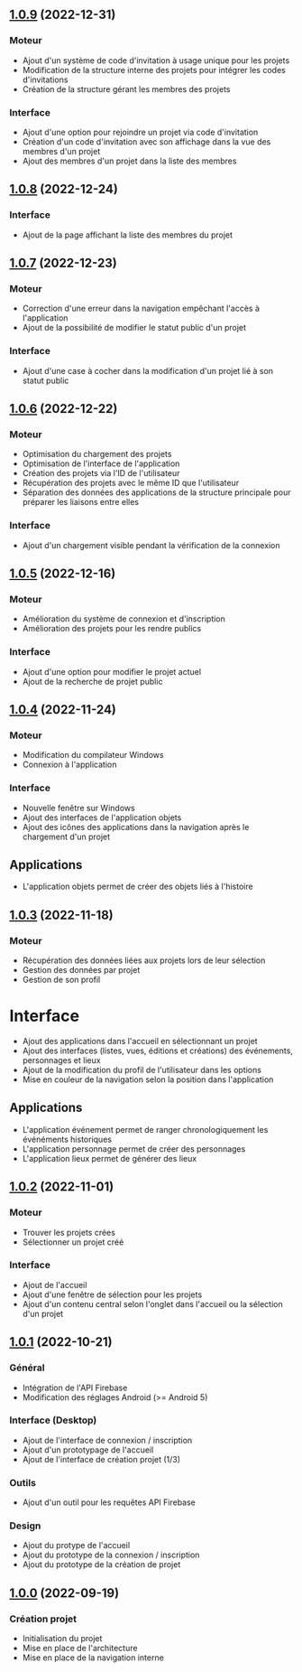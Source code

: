 ## [1.0.9]() (2022-12-31)

### Moteur

* Ajout d'un système de code d'invitation à usage unique pour les projets
* Modification de la structure interne des projets pour intégrer les codes d'invitations
* Création de la structure gérant les membres des projets

### Interface

* Ajout d'une option pour rejoindre un projet via code d'invitation
* Création d'un code d'invitation avec son affichage dans la vue des membres d'un projet
* Ajout des membres d'un projet dans la liste des membres

## [1.0.8]() (2022-12-24)

### Interface

* Ajout de la page affichant la liste des membres du projet

## [1.0.7]() (2022-12-23)

### Moteur

* Correction d'une erreur dans la navigation empêchant l'accès à l'application
* Ajout de la possibilité de modifier le statut public d'un projet

### Interface

* Ajout d'une case à cocher dans la modification d'un projet lié à son statut public

## [1.0.6]() (2022-12-22)

### Moteur

* Optimisation du chargement des projets
* Optimisation de l'interface de l'application
* Création des projets via l'ID de l'utilisateur
* Récupération des projets avec le même ID que l'utilisateur
* Séparation des données des applications de la structure principale pour préparer les liaisons entre elles

### Interface

* Ajout d'un chargement visible pendant la vérification de la connexion

## [1.0.5]() (2022-12-16)

### Moteur

* Amélioration du système de connexion et d'inscription
* Amélioration des projets pour les rendre publics

### Interface

* Ajout d'une option pour modifier le projet actuel
* Ajout de la recherche de projet public

## [1.0.4]() (2022-11-24)

### Moteur

* Modification du compilateur Windows
* Connexion à l'application

### Interface

* Nouvelle fenêtre sur Windows
* Ajout des interfaces de l'application objets
* Ajout des icônes des applications dans la navigation après le chargement d'un projet

## Applications

* L'application objets permet de créer des objets liés à l'histoire

## [1.0.3]() (2022-11-18)

### Moteur

* Récupération des données liées aux projets lors de leur sélection
* Gestion des données par projet 
* Gestion de son profil

# Interface

* Ajout des applications dans l'accueil en sélectionnant un projet
* Ajout des interfaces (listes, vues, éditions et créations) des événements, personnages et lieux
* Ajout de la modification du profil de l'utilisateur dans les options
* Mise en couleur de la navigation selon la position dans l'application

## Applications

* L'application événement permet de ranger chronologiquement les événéments historiques
* L'application personnage permet de créer des personnages
* L'application lieux permet de générer des lieux

## [1.0.2]() (2022-11-01)

### Moteur

* Trouver les projets crées
* Sélectionner un projet créé

### Interface 

* Ajout de l'accueil
* Ajout d'une fenêtre de sélection pour les projets
* Ajout d'un contenu central selon l'onglet dans l'accueil ou la sélection d'un projet

## [1.0.1]() (2022-10-21)

### Général

* Intégration de l'API Firebase
* Modification des réglages Android (>= Android 5)

### Interface (Desktop)

* Ajout de l'interface de connexion / inscription
* Ajout d'un prototypage de l'accueil
* Ajout de l'interface de création projet (1/3)

### Outils

* Ajout d'un outil pour les requêtes API Firebase

### Design

* Ajout du protype de l'accueil
* Ajout du prototype de la connexion / inscription
* Ajout du prototype de la création de projet

## [1.0.0]() (2022-09-19)

### Création projet

* Initialisation du projet
* Mise en place de l'architecture
* Mise en place de la navigation interne
